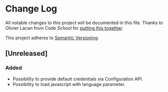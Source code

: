 # Change Log
All notable changes to this project will be documented in this file. Thanks to Olivier Lacan from Code School for [putting this together](http://keepachangelog.com/).

This project adheres to [Semantic Versioning](http://semver.org/).

## [Unreleased]
### Added
- Possibility to provide default credentials via Configuration API.
- Possibility to load javascript with language parameter.
